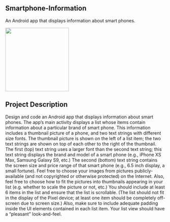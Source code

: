 ## Smartphone-Information
An Android app that displays information about smart phones.

<img src=http://g.recordit.co/Oz9bnMGO9k.gif width=200><br>

## Project Description
Design and code an Android app that displays information about smart phones. The app’s main activity
displays a list whose items contain information about a particular brand of smart phone. This information
includes a thumbnail picture of a phone, and two text strings with different size fonts. The thumbnail
picture is shown on the left of a list item; the two text strings are shown on top of each other to the right
of the thumbnail. The first (top) text string uses a larger font than the second text string; this text string
displays the brand and model of a smart phone (e.g., iPhone XS Max, Samsung Galaxy S9, etc.) The second
(bottom) text string contains the screen size and price range of that smart phone (e.g., 6.5 inch display,
a small fortune). Feel free to choose your images from pictures publicly-available (and not copyrighted
or otherwise protected) on the Internet. Also, feel free to choose how to fit the pictures into thumbnails
appearing in your list (e.g. whether to scale the picture or not, etc.) You should include at least 6 items in
the list and ensure that the list is scrollable. (The list should not fit in the display of the Pixel device; at least
one item should be completely off-screen due to screen size.) Also, make sure to include adequate padding
inside the UI elements contained in each list item. Your list view should have a “pleasant” look-and-feel.
